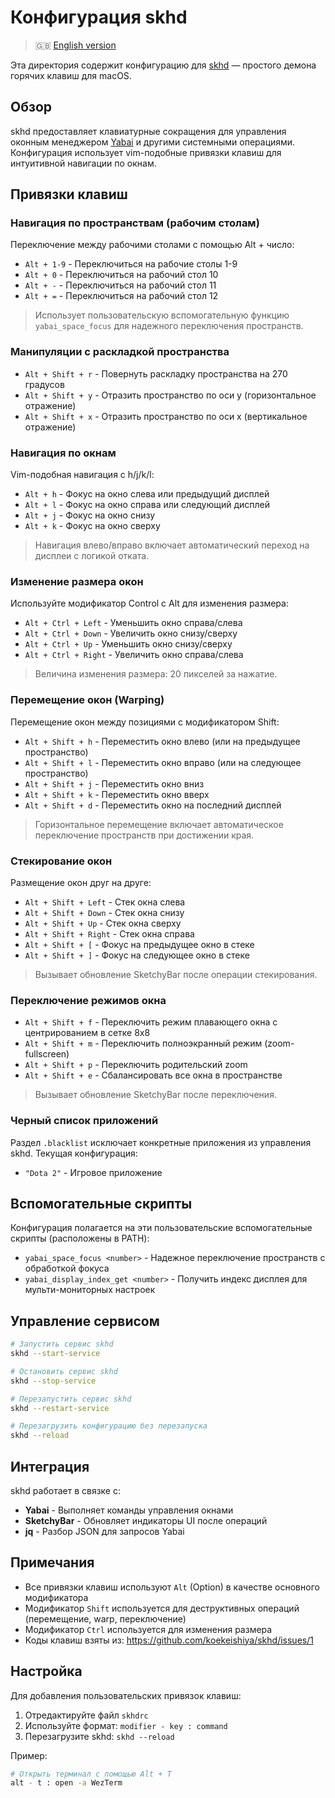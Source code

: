 # Конфигурация skhd

> 🇬🇧 [English version](README.md)

Эта директория содержит конфигурацию для [skhd](https://github.com/koekeishiya/skhd) — простого демона горячих клавиш для macOS.

## Обзор

skhd предоставляет клавиатурные сокращения для управления оконным менеджером [Yabai](https://github.com/koekeishiya/yabai) и другими системными операциями. Конфигурация использует vim-подобные привязки клавиш для интуитивной навигации по окнам.

## Привязки клавиш

### Навигация по пространствам (рабочим столам)

Переключение между рабочими столами с помощью Alt + число:

- `Alt + 1-9` - Переключиться на рабочие столы 1-9
- `Alt + 0` - Переключиться на рабочий стол 10
- `Alt + -` - Переключиться на рабочий стол 11
- `Alt + =` - Переключиться на рабочий стол 12

> Использует пользовательскую вспомогательную функцию `yabai_space_focus` для надежного переключения пространств.

### Манипуляции с раскладкой пространства

- `Alt + Shift + r` - Повернуть раскладку пространства на 270 градусов
- `Alt + Shift + y` - Отразить пространство по оси y (горизонтальное отражение)
- `Alt + Shift + x` - Отразить пространство по оси x (вертикальное отражение)

### Навигация по окнам

Vim-подобная навигация с h/j/k/l:

- `Alt + h` - Фокус на окно слева или предыдущий дисплей
- `Alt + l` - Фокус на окно справа или следующий дисплей
- `Alt + j` - Фокус на окно снизу
- `Alt + k` - Фокус на окно сверху

> Навигация влево/вправо включает автоматический переход на дисплеи с логикой отката.

### Изменение размера окон

Используйте модификатор Control с Alt для изменения размера:

- `Alt + Ctrl + Left` - Уменьшить окно справа/слева
- `Alt + Ctrl + Down` - Увеличить окно снизу/сверху
- `Alt + Ctrl + Up` - Уменьшить окно снизу/сверху
- `Alt + Ctrl + Right` - Увеличить окно справа/слева

> Величина изменения размера: 20 пикселей за нажатие.

### Перемещение окон (Warping)

Перемещение окон между позициями с модификатором Shift:

- `Alt + Shift + h` - Переместить окно влево (или на предыдущее пространство)
- `Alt + Shift + l` - Переместить окно вправо (или на следующее пространство)
- `Alt + Shift + j` - Переместить окно вниз
- `Alt + Shift + k` - Переместить окно вверх
- `Alt + Shift + d` - Переместить окно на последний дисплей

> Горизонтальное перемещение включает автоматическое переключение пространств при достижении края.

### Стекирование окон

Размещение окон друг на друге:

- `Alt + Shift + Left` - Стек окна слева
- `Alt + Shift + Down` - Стек окна снизу
- `Alt + Shift + Up` - Стек окна сверху
- `Alt + Shift + Right` - Стек окна справа
- `Alt + Shift + [` - Фокус на предыдущее окно в стеке
- `Alt + Shift + ]` - Фокус на следующее окно в стеке

> Вызывает обновление SketchyBar после операции стекирования.

### Переключение режимов окна

- `Alt + Shift + f` - Переключить режим плавающего окна с центрированием в сетке 8x8
- `Alt + Shift + m` - Переключить полноэкранный режим (zoom-fullscreen)
- `Alt + Shift + p` - Переключить родительский zoom
- `Alt + Shift + e` - Сбалансировать все окна в пространстве

> Вызывает обновление SketchyBar после переключения.

### Черный список приложений

Раздел `.blacklist` исключает конкретные приложения из управления skhd. Текущая конфигурация:
- `"Dota 2"` - Игровое приложение

## Вспомогательные скрипты

Конфигурация полагается на эти пользовательские вспомогательные скрипты (расположены в PATH):

- `yabai_space_focus <number>` - Надежное переключение пространств с обработкой фокуса
- `yabai_display_index_get <number>` - Получить индекс дисплея для мульти-мониторных настроек

## Управление сервисом

```bash
# Запустить сервис skhd
skhd --start-service

# Остановить сервис skhd
skhd --stop-service

# Перезапустить сервис skhd
skhd --restart-service

# Перезагрузить конфигурацию без перезапуска
skhd --reload
```

## Интеграция

skhd работает в связке с:
- **Yabai** - Выполняет команды управления окнами
- **SketchyBar** - Обновляет индикаторы UI после операций
- **jq** - Разбор JSON для запросов Yabai

## Примечания

- Все привязки клавиш используют `Alt` (Option) в качестве основного модификатора
- Модификатор `Shift` используется для деструктивных операций (перемещение, warp, переключение)
- Модификатор `Ctrl` используется для изменения размера
- Коды клавиш взяты из: https://github.com/koekeishiya/skhd/issues/1

## Настройка

Для добавления пользовательских привязок клавиш:

1. Отредактируйте файл `skhdrc`
2. Используйте формат: `modifier - key : command`
3. Перезагрузите skhd: `skhd --reload`

Пример:
```bash
# Открыть терминал с помощью Alt + T
alt - t : open -a WezTerm
```
